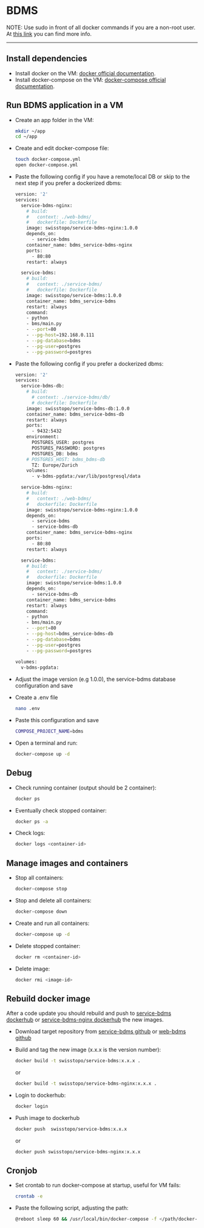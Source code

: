 # BDMS

NOTE: Use sudo in front of all docker commands if you are a non-root user. At [this link](https://docs.docker.com/install/linux/linux-postinstall/) you can find more info.
___

## Install dependencies

* Install docker on the VM: [docker official documentation](https://docs.docker.com/install/linux/docker-ce/ubuntu/).
* Install docker-compose on the VM: [docker-compose official documentation](https://docs.docker.com/compose/install/).

## Run BDMS application in a VM

* Create an app folder in the VM:
  ```bash
  mkdir ~/app
  cd ~/app
  ```

* Create and edit docker-compose file:
  ```bash
  touch docker-compose.yml
  open docker-compose.yml
  ```
* Paste the following config if you have a remote/local DB or skip to the next 
step if you prefer a dockerized dbms:
  ```bash
  version: '2'
  services:
    service-bdms-nginx:
      # build:
      #   context: ./web-bdms/
      #   dockerfile: Dockerfile
      image: swisstopo/service-bdms-nginx:1.0.0
      depends_on:
        - service-bdms
      container_name: bdms_service-bdms-nginx
      ports:
        - 80:80
      restart: always

    service-bdms:
      # build:
      #   context: ./service-bdms/
      #   dockerfile: Dockerfile
      image: swisstopo/service-bdms:1.0.0
      container_name: bdms_service-bdms
      restart: always
      command:
      - python
      - bms/main.py
      - --port=80
      - --pg-host=192.168.0.111
      - --pg-database=bdms
      - --pg-user=postgres
      - --pg-password=postgres
  ```

* Paste the following config if you prefer a dockerized dbms:
  ```bash
  version: '2'
  services:
    service-bdms-db:
      # build:
        # context: ./service-bdms/db/
        # dockerfile: Dockerfile
      image: swisstopo/service-bdms-db:1.0.0
      container_name: bdms_service-bdms-db
      restart: always
      ports:
        - 9432:5432
      environment:
        POSTGRES_USER: postgres
        POSTGRES_PASSWORD: postgres
        POSTGRES_DB: bdms
      # POSTGRES_HOST: bdms_bdms-db
        TZ: Europe/Zurich
      volumes:
        - v-bdms-pgdata:/var/lib/postgresql/data

    service-bdms-nginx:
      # build:
      #   context: ./web-bdms/
      #   dockerfile: Dockerfile
      image: swisstopo/service-bdms-nginx:1.0.0
      depends_on:
        - service-bdms
        - service-bdms-db
      container_name: bdms_service-bdms-nginx
      ports:
        - 80:80
      restart: always

    service-bdms:
      # build:
      #   context: ./service-bdms/
      #   dockerfile: Dockerfile
      image: swisstopo/service-bdms:1.0.0
      depends_on:
        - service-bdms-db
      container_name: bdms_service-bdms
      restart: always
      command:
      - python
      - bms/main.py
      - --port=80
      - --pg-host=bdms_service-bdms-db
      - --pg-database=bdms
      - --pg-user=postgres
      - --pg-password=postgres
        
  volumes:
    v-bdms-pgdata:
  ```

* Adjust the image version (e.g 1.0.0), the service-bdms database configuration and save 

* Create a .env file 
  ```bash 
  nano .env
  ```

* Paste this configuration and save 
  ```bash 
  COMPOSE_PROJECT_NAME=bdms  
  ```

* Open a terminal and run: 
  ```bash 
  docker-compose up -d
  ```

## Debug 

* Check running container (output should be 2 container):
  ```bash 
  docker ps
  ```

* Eventually check stopped container:
  ```bash 
  docker ps -a
  ```

* Check logs:
  ```bash 
  docker logs <container-id>
  ```

## Manage images and containers

* Stop all containers:
  ```bash 
  docker-compose stop
  ```

* Stop and delete all containers:
  ```bash 
  docker-compose down
  ```

* Create and run all containers: 
  ```bash 
  docker-compose up -d
  ```

* Delete stopped container: 
  ```bash 
  docker rm <container-id>
  ```
* Delete image: 
  ```bash 
  docker rmi <image-id>
  ```  
## Rebuild docker image

After a code update you should rebuild and push to [service-bdms dockerhub](https://hub.docker.com/r/swisstopo/service-bdms) or [service-bdms-nginx dockerhub](https://hub.docker.com/r/swisstopo/service-bdms-nginx) the new images.

* Download target repository from [service-bdms github](https://github.com/geoadmin/service-bdms) or [web-bdms github](https://github.com/geoadmin/web-bdms)

* Build and tag the new image (x.x.x is the version number):
  ```bash 
  docker build -t swisstopo/service-bdms:x.x.x .
  ```
  or 
  ```bash
  docker build -t swisstopo/service-bdms-nginx:x.x.x .
  ```
* Login to dockerhub:
  ```bash
  docker login
  ```
* Push image to dockerhub
  ```bash
  docker push  swisstopo/service-bdms:x.x.x 
  ```
  or
    ```bash
  docker push swisstopo/service-bdms-nginx:x.x.x
  ```
## Cronjob
* Set crontab to run docker-compose at startup, useful for VM fails:
  ```bash
  crontab -e
  ```
* Paste the following script, adjusting the path:
  ```bash
  @reboot sleep 60 && /usr/local/bin/docker-compose -f </path/docker-compose.yml> up -d
  ```





